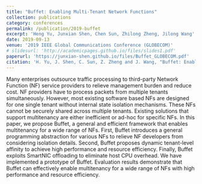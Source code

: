 ```yaml
---
title: "Buffet: Enabling Multi‐Tenant Network Functions"
collection: publications
category: conferences
permalink: /publication/2019-buffet
excerpt: 'Heng Yu, Junxian Shen, Chen Sun, Zhilong Zheng, Jilong Wang'
date: 2019-09-13
venue: '2019 IEEE Global Communications Conference (GLOBECOM)'
# slidesurl: 'http://academicpages.github.io/files/slides1.pdf'
paperurl: 'https://junxian-shen.github.io/files/Buffet_GLOBECOM.pdf'
citation: 'H. Yu, J. Shen, C. Sun, Z. Zheng and J. Wang, "Buffet: Enabling Multi-Tenant Network Functions," 2019 IEEE Global Communications Conference (GLOBECOM), Waikoloa, HI, USA, 2019, pp. 1-6, doi: 10.1109/GLOBECOM38437.2019.9014263.'
---
```


Many enterprises outsource traffic processing to third-party Network Function (NF) service providers to relieve management burden and reduce cost. 
NF providers have to process packets from multiple tenants simultaneously. 
However, most existing software based NFs are designed for one single tenant without internal state isolation mechanisms. 
These NFs cannot be securely shared across multiple tenants. 
Existing solutions that support multitenancy are either inefficient or ad-hoc for specific NFs. 
In this paper, we propose Buffet, a general and efficient framework that enables multitenancy for a wide range of NFs. 
First, Buffet introduces a general programming abstraction for various NFs to relieve NF developers from considering isolation details. 
Second, Buffet proposes dynamic tenant-level affinity to achieve high performance and resource efficiency. 
Finally, Buffet exploits SmartNIC offloading to eliminate host CPU overhead. 
We have implemented a prototype of Buffet. 
Evaluation results demonstrate that Buffet can effectively enable multitenancy for a wide range of NFs with high performance and resource efficiency.